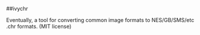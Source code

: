 ##ivychr

Eventually, a tool for converting common image formats to NES/GB/SMS/etc .chr formats. (MIT license)